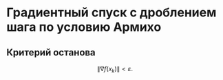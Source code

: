 # Градиентный спуск с дроблением шага по условию Армихо
## Критерий останова

$$\begin{equation}
    \|\nabla f(x_k)\| < \varepsilon.
\end{equation}$$